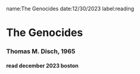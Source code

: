 name:The Genocides
date:12/30/2023
label:reading

# The Genocides

### Thomas M. Disch, 1965

#### read december 2023 boston

